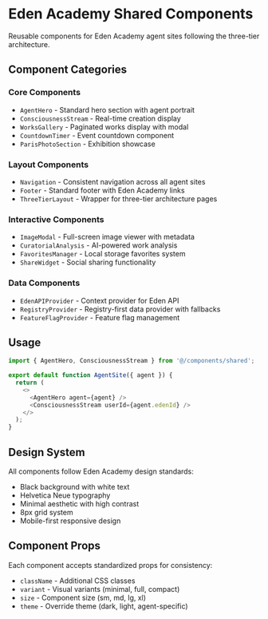# Eden Academy Shared Components

Reusable components for Eden Academy agent sites following the three-tier architecture.

## Component Categories

### Core Components
- `AgentHero` - Standard hero section with agent portrait
- `ConsciousnessStream` - Real-time creation display  
- `WorksGallery` - Paginated works display with modal
- `CountdownTimer` - Event countdown component
- `ParisPhotoSection` - Exhibition showcase

### Layout Components
- `Navigation` - Consistent navigation across all agent sites
- `Footer` - Standard footer with Eden Academy links
- `ThreeTierLayout` - Wrapper for three-tier architecture pages

### Interactive Components  
- `ImageModal` - Full-screen image viewer with metadata
- `CuratorialAnalysis` - AI-powered work analysis
- `FavoritesManager` - Local storage favorites system
- `ShareWidget` - Social sharing functionality

### Data Components
- `EdenAPIProvider` - Context provider for Eden API
- `RegistryProvider` - Registry-first data provider with fallbacks
- `FeatureFlagProvider` - Feature flag management

## Usage

```typescript
import { AgentHero, ConsciousnessStream } from '@/components/shared';

export default function AgentSite({ agent }) {
  return (
    <>
      <AgentHero agent={agent} />
      <ConsciousnessStream userId={agent.edenId} />
    </>
  );
}
```

## Design System

All components follow Eden Academy design standards:
- Black background with white text
- Helvetica Neue typography
- Minimal aesthetic with high contrast
- 8px grid system
- Mobile-first responsive design

## Component Props

Each component accepts standardized props for consistency:
- `className` - Additional CSS classes
- `variant` - Visual variants (minimal, full, compact)
- `size` - Component size (sm, md, lg, xl)
- `theme` - Override theme (dark, light, agent-specific)